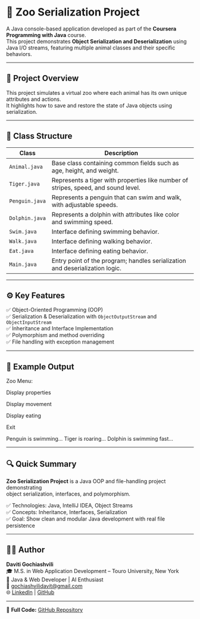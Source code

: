 # 🦁 Zoo Serialization Project

A Java console-based application developed as part of the **Coursera Programming with Java** course.  
This project demonstrates **Object Serialization and Deserialization** using Java I/O streams, featuring multiple animal classes and their specific behaviors.

---

## 🧠 Project Overview

This project simulates a virtual zoo where each animal has its own unique attributes and actions.  
It highlights how to save and restore the state of Java objects using serialization.

---

## 📂 Class Structure

| Class | Description |
|-------|--------------|
| `Animal.java` | Base class containing common fields such as age, height, and weight. |
| `Tiger.java` | Represents a tiger with properties like number of stripes, speed, and sound level. |
| `Penguin.java` | Represents a penguin that can swim and walk, with adjustable speeds. |
| `Dolphin.java` | Represents a dolphin with attributes like color and swimming speed. |
| `Swim.java` | Interface defining swimming behavior. |
| `Walk.java` | Interface defining walking behavior. |
| `Eat.java` | Interface defining eating behavior. |
| `Main.java` | Entry point of the program; handles serialization and deserialization logic. |

---

## ⚙️ Key Features

✅ Object-Oriented Programming (OOP)  
✅ Serialization & Deserialization with `ObjectOutputStream` and `ObjectInputStream`  
✅ Inheritance and Interface Implementation  
✅ Polymorphism and method overriding  
✅ File handling with exception management  

---

## 🧩 Example Output
Zoo Menu:

Display properties

Display movement

Display eating

Exit

Penguin is swimming...
Tiger is roaring...
Dolphin is swimming fast...


---

## 🔍 Quick Summary

**Zoo Serialization Project** is a Java OOP and file-handling project demonstrating  
object serialization, interfaces, and polymorphism.  

✅ Technologies: Java, IntelliJ IDEA, Object Streams  
✅ Concepts: Inheritance, Interfaces, Serialization  
✅ Goal: Show clean and modular Java development with real file persistence  

---

## 👨‍💻 Author

**Daviti Gochiashvili**  
🎓 M.S. in Web Application Development – Touro University, New York  
💼 Java & Web Developer | AI Enthusiast  
📧 [gochiashvilidavit@gmail.com](mailto:gochiashvilidavit@gmail.com)  
🌐 [LinkedIn](https://www.linkedin.com/in/gochiashvilidavit) | [GitHub](https://github.com/gochiashvilidavit)

---

📂 **Full Code:** [GitHub Repository](https://github.com/gochiashvilidavit/zoo-upgrade)

